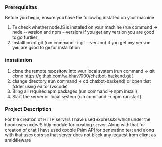 ### Prerequisites
Before you begin, ensure you have the following installed on your machine
1. To check whether nodeJS is installed on your machine (run command -> node --version and npm --version) if you get any version you are good to go further
2. Installtion of git (run command -> git --version) if you get any version you are good to go for installation


### Installation
1. clone the remote repository into your local system (run command -> git clone https://github.com/vaibhav7000/chatbot-backend.git )
2. change directory (run command -> cd chatbot-backend) or open that folder using editor (vscode)
3. Bring all required npm packages (run command -> npm install)
4. Start the server on local system (run command -> npm run start)

### Project Description
For the creation of HTTP servers I have used expressJS which under the hood uses nodeJS http module for creating server. Along with that for creation of chat I have used google Palm API for generating text and along with that uses cors so that server does not block any request from client as amiddleware